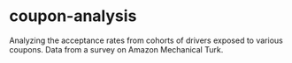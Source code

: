 # coupon-analysis
Analyzing the acceptance rates from cohorts of drivers exposed to various coupons. Data from a survey on Amazon Mechanical Turk.
